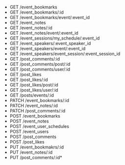 * GET /event_bookmarks
* GET /event_bookmarks/:id
* GET /event_bookmarks/event/:event_id
* GET /event_notes
* GET /event_notes/:id
* GET /event_notes/event/:event_id
* GET /event_sessions/my_schedule/:event_id
* GET /event_speakers/:event_speaker_id
* GET /event_speakers/event/:event_id
* GET /event_speakers/event_session/:event_session_id
* GET /post_comments/:id
* GET /post_comments/post/:id
* GET /post_comments/user/:id
* GET /post_likes
* GET /post_likes/:id
* GET /post_likes/post/:id
* GET /post_likes/user/:id
* GET /posts/events/:id
* PATCH /event_bookmarks/:id
* PATCH /event_notes/:id
* PATCH /post_comments/:id
* POST /event_bookmarks
* POST /event_notes
* POST /event_user_schedules
* POST /event_users
* POST /post_comments
* POST /post_likes
* PUT /event_bookmakrs/:id
* PUT /event_notes/:id
* PUT /post_comments/:id* 